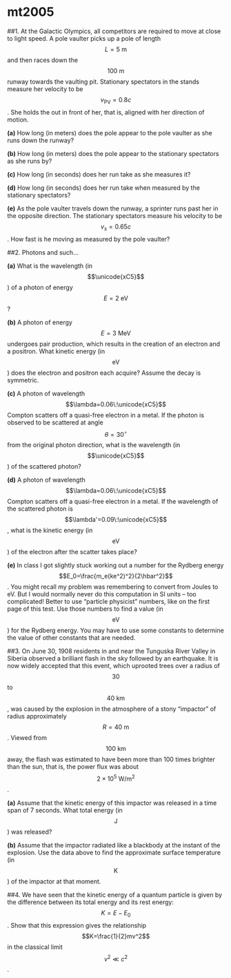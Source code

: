 # mt2005

##1.
At the Galactic Olympics, all competitors are required to move at close to light speed. A pole vaulter picks up a pole of length $$L=5\:\text{m}$$ and then races down the $$100\:\text{m}$$ runway towards the vaulting pit. Stationary spectators in the stands measure her velocity to be $$v_{\text{PV}}=0.8c$$. She holds the out in front of her, that is, aligned with her direction of motion.

**(a)** How long (in meters) does the pole appear to the pole vaulter as she runs down the runway?

**(b)** How long (in meters) does the pole appear to the stationary spectators as she runs by?

**(c)** How long (in seconds) does her run take as she measures it?

**(d)** How long (in seconds) does her run take when measured by the stationary spectators?

**(e)** As the pole vaulter travels down the runway, a sprinter runs past her in the opposite
direction. The stationary spectators measure his velocity to be $$v_s=0.65c$$. How fast is he moving as measured by the pole vaulter?

##2.
Photons and such...

**(a)** What is the wavelength (in $$\unicode{xC5}$$) of a photon of energy $$E=2\:\text{eV}$$?

**(b)** A photon of energy $$E=3\:\text{MeV}$$ undergoes pair production, which results in the creation of an electron and a positron. What kinetic energy (in $$\text{eV}$$) does the electron and positron each acquire? Assume the decay is symmetric.

**(c)** A photon of wavelength $$\lambda=0.06\:\unicode{xC5}$$ Compton scatters off a quasi-free electron in a metal. If the photon is observed to be scattered at angle $$\theta=30^{\circ}$$ from the original photon direction, what is the wavelength (in $$\unicode{xC5}$$) of the scattered photon?

**(d)** A photon of wavelength $$\lambda=0.06\:\unicode{xC5}$$ Compton scatters off a quasi-free electron in a metal. If the wavelength of the scattered photon is $$\lambda'=0.09\:\unicode{xC5}$$, what is the kinetic energy (in $$\text{eV}$$) of the electron after the scatter takes place?

**(e)** In class I got slightly stuck working out a number for the Rydberg energy
$$E_0=\frac{m_e(ke^2)^2}{2\hbar^2}$$. You might recall my problem was remembering to convert from Joules to eV. But I would normally never do this computation in SI units – too complicated! Better to use “particle physicist” numbers, like on the first page of this test. Use those numbers to find a value (in $$\text{eV}$$) for the Rydberg energy. You may have to use some constants to determine the value of other constants that are needed.

##3.
On June 30, 1908 residents in and near the Tunguska River Valley in Siberia observed a brilliant flash in the sky followed by an earthquake. It is now widely accepted that this event, which uprooted trees over a radius of $$30$$ to $$40\:\text{km}$$, was caused by the explosion in the atmosphere of a stony “impactor” of radius approximately $$R=40\:\text{m}$$. Viewed from $$100\:\text{km}$$ away, the flash was estimated to have been more than 100 times brighter than the sun, that is, the power flux was about $$2\times10^5\:\text{W}/\text{m}^2$$.

**(a)** Assume that the kinetic energy of this impactor was released in a time span of 7 seconds. What total energy (in $$\text{J}$$) was released?

**(b)** Assume that the impactor radiated like a blackbody at the instant of the explosion. Use the data above to find the approximate surface temperature (in $$\text{K}$$) of the impactor at that moment.

##4.
We have seen that the kinetic energy of a quantum particle is given by the difference
between its total energy and its rest energy: $$K=E-E_0$$. Show that this expression gives the
relationship $$K=\frac{1}{2}mv^2$$ in the classical limit $$v^2\ll{c}^2$$.
